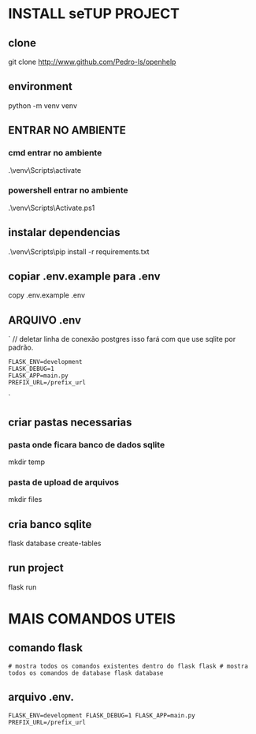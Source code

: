 # INSTALL seTUP PROJECT


## clone
git clone http://www.github.com/Pedro-ls/openhelp

## environment
python -m venv venv

## ENTRAR NO AMBIENTE
### cmd entrar no ambiente
.\venv\Scripts\activate

### powershell entrar no ambiente
.\venv\Scripts\Activate.ps1

## instalar dependencias
.\venv\Scripts\pip install -r requirements.txt

## copiar .env.example para .env
copy .env.example .env

## ARQUIVO .env

`
    // deletar linha de conexão postgres isso fará com que use sqlite por padrão.

    FLASK_ENV=development
    FLASK_DEBUG=1
    FLASK_APP=main.py
    PREFIX_URL=/prefix_url
`

## criar pastas necessarias
### pasta onde ficara banco de dados sqlite
mkdir temp
### pasta de upload de arquivos
mkdir files 

## cria banco sqlite
flask database create-tables

## run project
flask run

# MAIS COMANDOS UTEIS
## comando flask
`
    # mostra todos os comandos existentes dentro do flask
    flask
    # mostra todos os comandos de database
    flask database
`
## arquivo .env.
`
FLASK_ENV=development
FLASK_DEBUG=1
FLASK_APP=main.py
PREFIX_URL=/prefix_url
`

